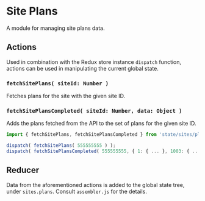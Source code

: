 Site Plans
==========

A module for managing site plans data.

## Actions

Used in combination with the Redux store instance `dispatch` function, actions can be used in manipulating the current global state.

### `fetchSitePlans( siteId: Number )`

Fetches plans for the site with the given site ID.

### `fetchSitePlansCompleted( siteId: Number, data: Object )`

Adds the plans fetched from the API to the set of plans for the given site ID.

```js
import { fetchSitePlans, fetchSitePlansCompleted } from 'state/sites/plans/actions';

dispatch( fetchSitePlans( 555555555 ) );
dispatch( fetchSitePlansCompleted( 555555555, { 1: { ... }, 1003: { ... }, 1008: { ... } } ) );
```

## Reducer
Data from the aforementioned actions is added to the global state tree, under `sites.plans`.
Consult `assembler.js` for the details.
